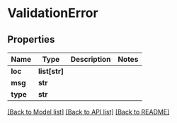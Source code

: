 # ValidationError

## Properties
Name | Type | Description | Notes
------------ | ------------- | ------------- | -------------
**loc** | **list[str]** |  |
**msg** | **str** |  |
**type** | **str** |  |

[[Back to Model list]](../README.md#documentation-for-models) [[Back to API list]](../README.md#documentation-for-api-endpoints) [[Back to README]](../README.md)
